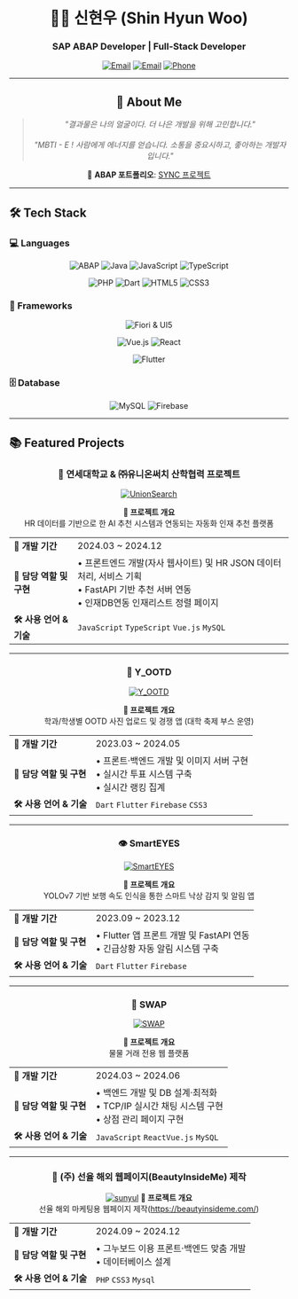 <div align="center">

# 👨‍💻 신현우 (Shin Hyun Woo)
### SAP ABAP Developer | Full-Stack Developer

[![Email](https://img.shields.io/badge/Email-hws0807@yonsei.ac.kr-EA4335?style=for-the-badge&logo=gmail&logoColor=white)](mailto:hws0807@yonsei.ac.kr)
[![Email](https://img.shields.io/badge/Email-dkshin0807@gmail.com-EA4335?style=for-the-badge&logo=gmail&logoColor=white)](mailto:dkshin0807@gmail.com)
[![Phone](https://img.shields.io/badge/Phone-010--4665--2353-25D366?style=for-the-badge&logo=whatsapp&logoColor=white)](tel:010-4665-2353)

---

## 🌟 About Me
> *"결과물은 나의 얼굴이다. 더 나은 개발을 위해 고민합니다."*
> <br>
> <br>
> *"MBTI - E ! 사람에게 에너지를 얻습니다. 소통을 중요시하고, 좋아하는 개발자 입니다."*

🔗 **ABAP 포트폴리오**: [SYNC 프로젝트](https://www.notion.so/SYNC-Projects-2294004e375480949a89cd585cb707f5)

</div>

---

## 🛠️ Tech Stack

### 💻 Languages
<div align="center">
  
![ABAP](https://img.shields.io/badge/ABAP-0FAAFF?style=for-the-badge&logo=sap&logoColor=white)
![Java](https://img.shields.io/badge/Java-007396?style=for-the-badge&logo=openjdk&logoColor=white)
![JavaScript](https://img.shields.io/badge/JavaScript-F7DF1E?style=for-the-badge&logo=javascript&logoColor=black)
![TypeScript](https://img.shields.io/badge/TypeScript-3178C6?style=for-the-badge&logo=typescript&logoColor=white)

![PHP](https://img.shields.io/badge/PHP-777BB4?style=for-the-badge&logo=php&logoColor=white)
![Dart](https://img.shields.io/badge/Dart-0175C2?style=for-the-badge&logo=dart&logoColor=white)
![HTML5](https://img.shields.io/badge/HTML5-E34F26?style=for-the-badge&logo=html5&logoColor=white)
![CSS3](https://img.shields.io/badge/CSS3-1572B6?style=for-the-badge&logo=css3&logoColor=white)

</div>

### 🚀 Frameworks
<div align="center">
  
![Fiori & UI5](https://img.shields.io/badge/Fiori%20&%20UI5-0FAAFF?style=for-the-badge&logo=sap&logoColor=white)

![Vue.js](https://img.shields.io/badge/Vue.js-4FC08D?style=for-the-badge&logo=vue.js&logoColor=white)
![React](https://img.shields.io/badge/React-61DAFB?style=for-the-badge&logo=react&logoColor=black)

![Flutter](https://img.shields.io/badge/Flutter-02569B?style=for-the-badge&logo=flutter&logoColor=white)


</div>

### 🗄️ Database
<div align="center">
  
![MySQL](https://img.shields.io/badge/MySQL-4479A1?style=for-the-badge&logo=mysql&logoColor=white)
![Firebase](https://img.shields.io/badge/Firebase-FFCA28?style=for-the-badge&logo=firebase&logoColor=black)
</div>

---

## 📚 Featured Projects
<div align="center">

### 🏢 연세대학교 & ㈜유니온써치 산학협력 프로젝트 
[![UnionSearch](https://github-readme-stats.vercel.app/api/pin/?username=alpkh&repo=unionsearch&theme=dracula&hide_border=true)](https://github.com/alpkh/unionsearch)

**🎯 프로젝트 개요**  
HR 데이터를 기반으로 한 AI 추천 시스템과 연동되는 자동화 인재 추천 플랫폼 

<table align="center">
  <tr>
    <td><strong>📅 개발 기간</strong></td>
    <td>2024.03 ~ 2024.12</td>
  </tr>
  <tr>
    <td><strong>👥 담당 역할 및 구현</strong></td>
    <td>• 프론트엔드 개발(자사 웹사이트) 및 HR JSON 데이터 처리, 서비스 기획<br>• FastAPI 기반 추천 서버 연동<br>• 인재DB연동 인재리스트 정렬 페이지</td>
  </tr>
  <tr>
    <td><strong>🛠 사용 언어 & 기술</strong></td>
    <td><code>JavaScript</code> <code>TypeScript</code> <code>Vue.js</code> <code>MySQL</code></td>
  </tr>
</table>

---

### 👗 Y_OOTD 
[![Y_OOTD](https://github-readme-stats.vercel.app/api/pin/?username=alpkh&repo=y_ootd&theme=dracula&hide_border=true)](https://github.com/alpkh/y_ootd)

**🎯 프로젝트 개요**  
학과/학생별 OOTD 사진 업로드 및 경쟁 앱 (대학 축제 부스 운영)

<table align="center">
  <tr>
    <td><strong>📅 개발 기간</strong></td>
    <td>2023.03 ~ 2024.05</td>
  </tr>
  <tr>
    <td><strong>👥 담당 역할 및 구현</strong></td>
    <td>• 프론트·백엔드 개발 및 이미지 서버 구현<br>• 실시간 투표 시스템 구축<br>• 실시간 랭킹 집계</td>
  </tr>
  <tr>
    <td><strong>🛠 사용 언어 & 기술</strong></td>
    <td><code>Dart</code> <code>Flutter</code> <code>Firebase</code> <code>CSS3</code></td>
  </tr>
</table>

---

### 👁️ SmartEYES
[![SmartEYES](https://github-readme-stats.vercel.app/api/pin/?username=alpkh&repo=smarteyes&theme=dracula&hide_border=true)](https://github.com/alpkh/smarteyes)

**🎯 프로젝트 개요**  
YOLOv7 기반 보행 속도 인식을 통한 스마트 낙상 감지 및 알림 앱

<table align="center">
  <tr>
    <td><strong>📅 개발 기간</strong></td>
    <td>2023.09 ~ 2023.12</td>
  </tr>
  <tr>
    <td><strong>👥 담당 역할 및 구현</strong></td>
    <td>• Flutter 앱 프론트 개발 및 FastAPI 연동<br>• 긴급상황 자동 알림 시스템 구축</td>
  </tr>
  <tr>
    <td><strong>🛠 사용 언어 & 기술</strong></td>
    <td><code>Dart</code> <code>Flutter</code> <code>Firebase</code></td>
  </tr>
</table>

---

### 🔄 SWAP 

[![SWAP](https://github-readme-stats.vercel.app/api/pin/?username=alpkh&repo=swap&theme=dracula&hide_border=true)](https://github.com/alpkh/swap)

**🎯 프로젝트 개요**  
물물 거래 전용 웹 플랫폼

<table align="center">
  <tr>
    <td><strong>📅 개발 기간</strong></td>
    <td>2024.03 ~ 2024.06</td>
  </tr>
  <tr>
    <td><strong>👥 담당 역할 및 구현</strong></td>
    <td>• 백엔드 개발 및 DB 설계·최적화<br>• TCP/IP 실시간 채팅 시스템 구현<br>• 상점 관리 페이지 구현</td>
  </tr>
  <tr>
    <td><strong>🛠 사용 언어 & 기술</strong></td>
    <td><code>JavaScript</code> <code>React</code><code>Vue.js</code> <code>MySQL</code></td>
  </tr>
</table>

---

### 👗 (주) 선율 해외 웹페이지(BeautyInsideMe) 제작

[![sunyul](https://github-readme-stats.vercel.app/api/pin/?username=alpkh&repo=sunyul&theme=dracula&hide_border=true)](https://github.com/alpkh/sunyul)
**🎯 프로젝트 개요**  
선율 해외 마케팅용 웹페이지 제작(https://beautyinsideme.com/)

<table align="center">
  <tr>
    <td><strong>📅 개발 기간</strong></td>
    <td>2024.09 ~ 2024.12</td>
  </tr>
  <tr>
    <td><strong>👥 담당 역할 및 구현</strong></td>
    <td>• 그누보드 이용 프론트·백엔드 맞춤 개발<br>• 데이터베이스 설계 
  </tr>
  <tr>
    <td><strong>🛠 사용 언어 & 기술</strong></td>
    <td><code>PHP</code> <code>CSS3</code> <code>Mysql</code></td>
  </tr>
</table>



</div>

